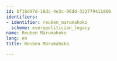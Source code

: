 ```yaml
---
id: bf18d97d-18dc-4e3c-96dd-322779411860
identifiers:
- identifier: reuben_marumahoko
  scheme: everypolitician_legacy
name: Reuben Marumahoko
lang: en
title: Reuben Marumahoko

---
```

